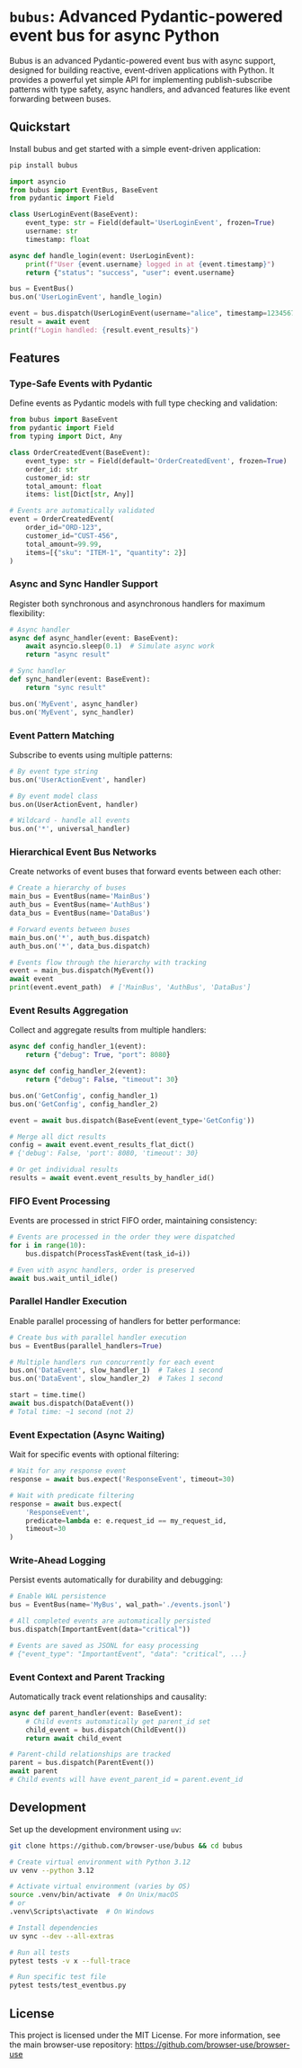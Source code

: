 # `bubus`: Advanced Pydantic-powered event bus for async Python

Bubus is an advanced Pydantic-powered event bus with async support, designed for building reactive, event-driven applications with Python. It provides a powerful yet simple API for implementing publish-subscribe patterns with type safety, async handlers, and advanced features like event forwarding between buses.

## Quickstart

Install bubus and get started with a simple event-driven application:

```bash
pip install bubus
```

```python
import asyncio
from bubus import EventBus, BaseEvent
from pydantic import Field

class UserLoginEvent(BaseEvent):
    event_type: str = Field(default='UserLoginEvent', frozen=True)
    username: str
    timestamp: float

async def handle_login(event: UserLoginEvent):
    print(f"User {event.username} logged in at {event.timestamp}")
    return {"status": "success", "user": event.username}

bus = EventBus()
bus.on('UserLoginEvent', handle_login)

event = bus.dispatch(UserLoginEvent(username="alice", timestamp=1234567890))
result = await event
print(f"Login handled: {result.event_results}")
```

## Features

### Type-Safe Events with Pydantic

Define events as Pydantic models with full type checking and validation:

```python
from bubus import BaseEvent
from pydantic import Field
from typing import Dict, Any

class OrderCreatedEvent(BaseEvent):
    event_type: str = Field(default='OrderCreatedEvent', frozen=True)
    order_id: str
    customer_id: str
    total_amount: float
    items: list[Dict[str, Any]]

# Events are automatically validated
event = OrderCreatedEvent(
    order_id="ORD-123",
    customer_id="CUST-456", 
    total_amount=99.99,
    items=[{"sku": "ITEM-1", "quantity": 2}]
)
```

### Async and Sync Handler Support

Register both synchronous and asynchronous handlers for maximum flexibility:

```python
# Async handler
async def async_handler(event: BaseEvent):
    await asyncio.sleep(0.1)  # Simulate async work
    return "async result"

# Sync handler
def sync_handler(event: BaseEvent):
    return "sync result"

bus.on('MyEvent', async_handler)
bus.on('MyEvent', sync_handler)
```

### Event Pattern Matching

Subscribe to events using multiple patterns:

```python
# By event type string
bus.on('UserActionEvent', handler)

# By event model class
bus.on(UserActionEvent, handler)

# Wildcard - handle all events
bus.on('*', universal_handler)
```

### Hierarchical Event Bus Networks

Create networks of event buses that forward events between each other:

```python
# Create a hierarchy of buses
main_bus = EventBus(name='MainBus')
auth_bus = EventBus(name='AuthBus')
data_bus = EventBus(name='DataBus')

# Forward events between buses
main_bus.on('*', auth_bus.dispatch)
auth_bus.on('*', data_bus.dispatch)

# Events flow through the hierarchy with tracking
event = main_bus.dispatch(MyEvent())
await event
print(event.event_path)  # ['MainBus', 'AuthBus', 'DataBus']
```

### Event Results Aggregation

Collect and aggregate results from multiple handlers:

```python
async def config_handler_1(event):
    return {"debug": True, "port": 8080}

async def config_handler_2(event):
    return {"debug": False, "timeout": 30}

bus.on('GetConfig', config_handler_1)
bus.on('GetConfig', config_handler_2)

event = await bus.dispatch(BaseEvent(event_type='GetConfig'))

# Merge all dict results
config = await event.event_results_flat_dict()
# {'debug': False, 'port': 8080, 'timeout': 30}

# Or get individual results
results = await event.event_results_by_handler_id()
```

### FIFO Event Processing

Events are processed in strict FIFO order, maintaining consistency:

```python
# Events are processed in the order they were dispatched
for i in range(10):
    bus.dispatch(ProcessTaskEvent(task_id=i))

# Even with async handlers, order is preserved
await bus.wait_until_idle()
```

### Parallel Handler Execution

Enable parallel processing of handlers for better performance:

```python
# Create bus with parallel handler execution
bus = EventBus(parallel_handlers=True)

# Multiple handlers run concurrently for each event
bus.on('DataEvent', slow_handler_1)  # Takes 1 second
bus.on('DataEvent', slow_handler_2)  # Takes 1 second

start = time.time()
await bus.dispatch(DataEvent())
# Total time: ~1 second (not 2)
```

### Event Expectation (Async Waiting)

Wait for specific events with optional filtering:

```python
# Wait for any response event
response = await bus.expect('ResponseEvent', timeout=30)

# Wait with predicate filtering
response = await bus.expect(
    'ResponseEvent',
    predicate=lambda e: e.request_id == my_request_id,
    timeout=30
)
```

### Write-Ahead Logging

Persist events automatically for durability and debugging:

```python
# Enable WAL persistence
bus = EventBus(name='MyBus', wal_path='./events.jsonl')

# All completed events are automatically persisted
bus.dispatch(ImportantEvent(data="critical"))

# Events are saved as JSONL for easy processing
# {"event_type": "ImportantEvent", "data": "critical", ...}
```

### Event Context and Parent Tracking

Automatically track event relationships and causality:

```python
async def parent_handler(event: BaseEvent):
    # Child events automatically get parent_id set
    child_event = bus.dispatch(ChildEvent())
    return await child_event

# Parent-child relationships are tracked
parent = bus.dispatch(ParentEvent())
await parent
# Child events will have event_parent_id = parent.event_id
```

## Development

Set up the development environment using `uv`:

```bash
git clone https://github.com/browser-use/bubus && cd bubus

# Create virtual environment with Python 3.12
uv venv --python 3.12

# Activate virtual environment (varies by OS)
source .venv/bin/activate  # On Unix/macOS
# or
.venv\Scripts\activate  # On Windows

# Install dependencies
uv sync --dev --all-extras
```

```bash
# Run all tests
pytest tests -v x --full-trace

# Run specific test file
pytest tests/test_eventbus.py
```

## License

This project is licensed under the MIT License. For more information, see the main browser-use repository: https://github.com/browser-use/browser-use
